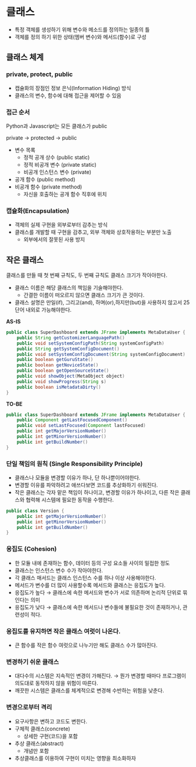 # 클래스

- 특정 객체를 생성하기 위해 변수와 메소드를 정의하는 일종의 틀
- 객체를 정의 하기 위한 상태(멤버 변수)와 메서드(함수)로 구성

## 클래스 체계

### private, protect, public

- 캡슐화의 장점인 정보 은닉(Information Hiding) 방식
- 클래스의 변수, 함수에 대해 접근을 제어할 수 있음

### 접근 순서

Python과 Javascript는 모든 클래스가 public

private → protected → public

- 변수 목록
  - 정적 공개 상수 (public static)
  - 정적 비공개 변수 (private static)
  - 비공개 인스턴스 변수 (private)
- 공개 함수 (public method)
- 비공개 함수 (private method)
  - 자신을 호출하는 공개 함수 직후에 위치

### 캡슐화(Encapsulation)

- 객체의 실제 구현을 외부로부터 감추는 방식
- 클래스를 개발할 때 구현을 감추고, 외부 객체와 상호작용하는 부분만 노출
  - 외부에서의 잘못된 사용 방지

## 작은 클래스

클래스를 만들 때 첫 번째 규칙도, 두 번째 규칙도 클래스 크기가 작아야한다.

- 클래스 이름은 해당 클래스의 책임을 기술해야한다.
  - 간결한 이름이 떠오르지 않으면 클래스 크기가 큰 것이다.
- 클래스 설명은 만일(if), 그리고(and), 하며(or),하지만(but)을 사용하지 않고서 25단어 내외로 가능해야한다.

**AS-IS**

```java
public class SuperDashboard extends JFrame implements MetaDataUser {
    public String getCustomizerLanguagePath()
    public void setSystemConfigPath(String systemConfigPath) 
    public String getSystemConfigDocument()
    public void setSystemConfigDocument(String systemConfigDocument) 
    public boolean getGuruState()
    public boolean getNoviceState()
    public boolean getOpenSourceState()
    public void showObject(MetaObject object) 
    public void showProgress(String s)
    public boolean isMetadataDirty()
}
```

**TO-BE**

```java
public class SuperDashboard extends JFrame implements MetaDataUser {
    public Component getLastFocusedComponent()
    public void setLastFocused(Component lastFocused)
    public int getMajorVersionNumber()
    public int getMinorVersionNumber()
    public int getBuildNumber() 
}
```

### 단일 책임의 원칙 (Single Responsibility Principle)

- 클래스나 모듈을 변경할 이유가 하나, 단 하나뿐이어야한다.
- 변경할 이유를 파악하려고 애쓰다보면 코드를 추상화하기 쉬워진다.
- 작은 클래스는 각자 맡은 책임이 하나이고, 변경할 이유가 하나이고, 다른 작은 클래스와 협력해 시스템에 필요한 동작을 수행한다.

```java
public class Version {
	public int getMajorVersionNumber()
	public int getMinorVersionNumber()
	public int getBuildNumber()
}
```

### 응집도 (Cohesion)

- 한 모듈 내에 존재하는 함수, 데이터 등의 구성 요소들 사이의 밀접한 정도
- 클래스는 인스턴스 변수 수가 작아야한다.
- 각 클래스 매서드는 클래스 인스턴스 수를 하나 이상 사용해야한다.
- 메서드가 변수를 더 많이 사용할수록 메서드와 클래스는 응집도가 높다.
- 응집도가 높다 → 클래스에 속한 메서드와 변수가 서로 의존하며 논리적 단위로 묶인다는 의미
- 응집도가 낮다 → 클래스에 속한 메서드나 변수들에 불필요한 것이 존재하거나, 관련성이 적다.

### 응집도를 유지하면 작은 클래스 여럿이 나온다.

- 큰 함수를 작은 함수 여럿으로 나누기만 해도 클래스 수가 많아진다.

### 변경하기 쉬운 클래스

- 대다수의 시스템은 지속적인 변경이 가해진다. → 뭔가 변경할 때마다 프로그램이 의도대로 동작하지 않을 위험이 따른다.
- 깨끗한 시스템은 클래스를 체계적으로 변경해 수반하는 위험을 낮춘다.

### 변경으로부터 격리

- 요구사항은 변하고 코드도 변한다.
- 구체적 클래스(concrete)
  - 상세한 구현(코드)을 포함
- 추상 클래스(abstract)
  - 개념만 포함
- 추상클래스를 이용하여 구현이 미치는 영향을 최소화하자